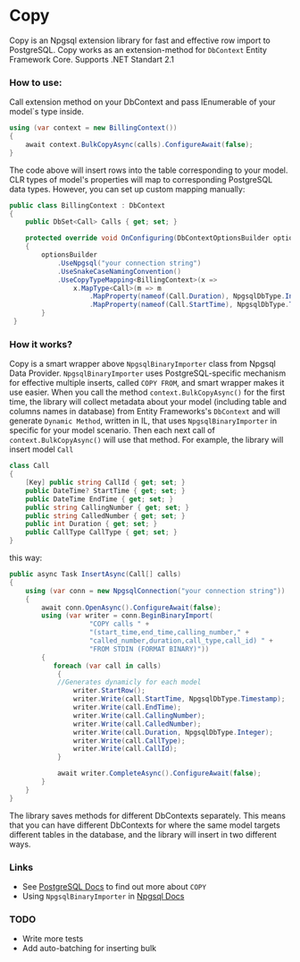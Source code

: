 # Copy

Copy is an Npgsql extension library for fast and effective row import to PostgreSQL.
Copy works as an extension-method for `DbContext` Entity Framework Core.
Supports .NET Standart 2.1 
### How to use:
Call extension method on your DbContext and pass IEnumerable of
your model`s type inside.
```cs
using (var context = new BillingContext())
{
    await context.BulkCopyAsync(calls).ConfigureAwait(false);
}
```
The code above will insert rows into the table corresponding to your model.
CLR types of model's properties will map to corresponding PostgreSQL data types.
However, you can set up custom mapping manually:
```cs
public class BillingContext : DbContext
{
    public DbSet<Call> Calls { get; set; }

    protected override void OnConfiguring(DbContextOptionsBuilder optionsBuilder)
    {
        optionsBuilder
            .UseNpgsql("your connection string")
            .UseSnakeCaseNamingConvention()
            .UseCopyTypeMapping<BillingContext>(x =>
                x.MapType<Call>(m => m
                    .MapProperty(nameof(Call.Duration), NpgsqlDbType.Integer)
                    .MapProperty(nameof(Call.StartTime), NpgsqlDbType.Timestamp)));
        }
 }   
```
### How it works?
Copy is a smart wrapper above `NpgsqlBinaryImporter` class from Npgsql Data Provider.
`NpgsqlBinaryImporter` uses PostgreSQL-specific mechanism for effective multiple inserts, called `COPY FROM`, and smart wrapper makes it use easier.
When you call the method `context.BulkCopyAsync()` for the first time, the library will collect metadata about your model (including table and columns names in database) from Entity Frameworks's `DbContext` and will generate `Dynamic Method`, written in IL, that uses `NpgsqlBinaryImporter` in specific for your model scenario. Then each next call of `context.BulkCopyAsync()` will use that method. 
For example, the library will insert model `Call` 
```cs
class Call
{
    [Key] public string CallId { get; set; }
    public DateTime? StartTime { get; set; }
    public DateTime EndTime { get; set; }
    public string CallingNumber { get; set; }
    public string CalledNumber { get; set; }
    public int Duration { get; set; }
    public CallType CallType { get; set; }
}
```
this way:
```cs
public async Task InsertAsync(Call[] calls)
{
    using (var conn = new NpgsqlConnection("your connection string"))
    {
        await conn.OpenAsync().ConfigureAwait(false);
        using (var writer = conn.BeginBinaryImport(
                    "COPY calls " +
                    "(start_time,end_time,calling_number," +
                    "called_number,duration,call_type,call_id) " +
                    "FROM STDIN (FORMAT BINARY)"))
        {
           foreach (var call in calls)
            {
            //Generates dynamicly for each model
                writer.StartRow();
                writer.Write(call.StartTime, NpgsqlDbType.Timestamp);
                writer.Write(call.EndTime);
                writer.Write(call.CallingNumber);
                writer.Write(call.CalledNumber);
                writer.Write(call.Duration, NpgsqlDbType.Integer);
                writer.Write(call.CallType);
                writer.Write(call.CallId);
            }

            await writer.CompleteAsync().ConfigureAwait(false);
        }
    }
}
```
The library saves methods for different DbContexts separately. This means that you can have different DbContexts for where the same model targets different tables in the database, and the library will insert in two different ways.

### Links
- See [PostgreSQL Docs](https://www.postgresql.org/docs/current/sql-copy.html) to find out more about `COPY`
- Using `NpgsqlBinaryImporter` in [Npgsql Docs](https://www.npgsql.org/doc/copy.html) 

### TODO
- Write more tests
- Add auto-batching for inserting bulk
